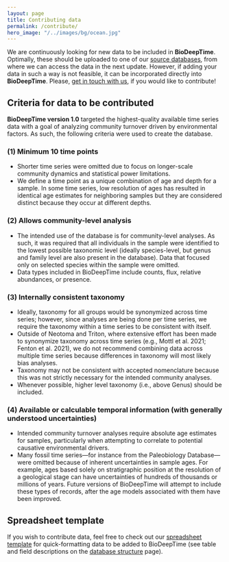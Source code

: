 ```yaml
---
layout: page
title: Contributing data
permalink: /contribute/
hero_image: "/../images/bg/ocean.jpg"
---
```


We are continuously looking for new data to be included in **BioDeepTime**. Optimally, these should be uploaded to one of our [source databases]({{site.url}}{{site.baseurl}}/database/contributing/), from where we can access the data in the next update. However, if adding your data in such a way is not feasible, it can be incorporated directly into **BioDeepTime**. Please, [get in touch with us]({{site.url}}{{site.baseurl}}/contact/), if you would like to contribute! 

## Criteria for data to be contributed 

**BioDeepTime version 1.0** targeted the highest-quality available time series data with a goal of analyzing community turnover driven by environmental factors. As such, the following criteria were used to create the database.

### (1) Minimum 10 time points
* Shorter time series were omitted due to focus on longer-scale community dynamics and statistical power limitations.
* We define a time point as a unique combination of age and depth for a sample. In some time series, low resolution of ages has resulted in identical age estimates for neighboring samples but they are considered distinct because they occur at different depths.

### (2) Allows community-level analysis
* The intended use of the database is for community-level analyses. As such, it was required that all individuals in the sample were identified to the lowest possible taxonomic level (ideally species-level, but genus and family level are also present in the database). Data that focused only on selected species within the sample were omitted. 
* Data types included in BioDeepTime include counts, flux, relative abundances, or presence. 


### (3) Internally consistent taxonomy

* Ideally, taxonomy for all groups would be synonymized across time series; however, since analyses are being done per time series, we require the taxonomy within a time series to be consistent with itself.
* Outside of Neotoma and Triton, where extensive effort has been made to synonymize taxonomy across time series (e.g., Mottl et al. 2021; Fenton et al. 2021), we do not recommend combining data across multiple time series because differences in taxonomy will most likely  bias analyses.
* Taxonomy may not be consistent with accepted nomenclature because this was not strictly necessary for the intended community analyses.
* Whenever possible, higher level taxonomy (i.e., above Genus) should be included.

### (4) Available or calculable temporal information (with generally understood uncertainties)
* Intended community turnover analyses require absolute age estimates for samples, particularly when attempting to correlate to potential causative environmental drivers.
* Many fossil time series—for instance from the Paleobiology Database—were omitted because of inherent uncertainties in sample ages. For example, ages based solely on stratigraphic position at the resolution of a geological stage can have uncertainties of hundreds of thousands or millions of years. Future versions of BioDeepTime will attempt to include these types of records, after the age models associated with them have been improved.


## Spreadsheet template

If you wish to contribute data, feel free to check out our [spreadsheet template]({{site.url}}{{site.baseurl}}/downloads/bdt_spreadsheet_template.xlsx) for quick-formatting data to be added to BioDeepTime (see table and field descriptions on the [database structure]({{site.url}}{{site.baseurl}}/databases/structure/) page). 

